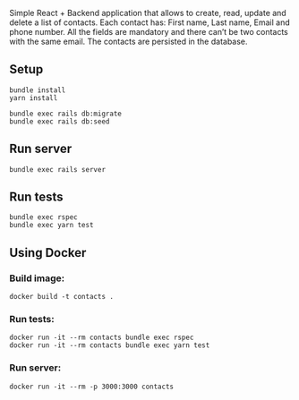 Simple React + Backend application that allows to create, read, update and delete a list of contacts.
Each contact has: First name, Last name, Email and phone number. All the fields are mandatory and there can’t be two contacts with the same email. The contacts are persisted in the database.

## Setup

```shell
bundle install
yarn install

bundle exec rails db:migrate
bundle exec rails db:seed
```

## Run server

```shell
bundle exec rails server
```

## Run tests

```shell
bundle exec rspec
bundle exec yarn test
```

## Using Docker

### Build image: 

```shell
docker build -t contacts .
```

### Run tests:

```shell
docker run -it --rm contacts bundle exec rspec
docker run -it --rm contacts bundle exec yarn test
```

### Run server:

```shell
docker run -it --rm -p 3000:3000 contacts
```